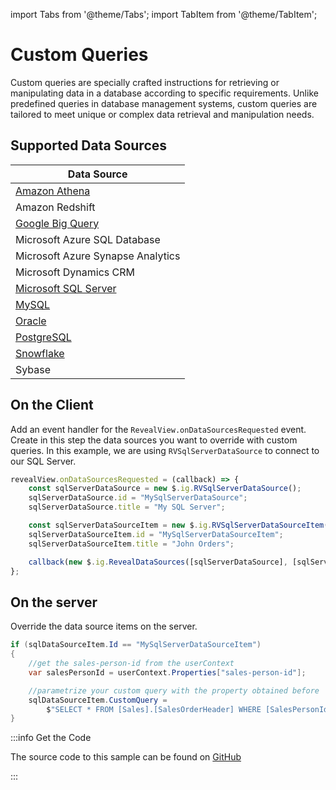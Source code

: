 import Tabs from '@theme/Tabs';
import TabItem from '@theme/TabItem';

# Custom Queries

Custom queries are specially crafted instructions for retrieving or manipulating data in a database according to
specific requirements. Unlike predefined queries in database management systems, custom queries are tailored to meet
unique or complex data retrieval and manipulation needs.

## Supported Data Sources

| Data Source                                               |
|-----------------------------------------------------------|
| [Amazon Athena](adding-data-sources/amazon-athena)        |
| Amazon Redshift                                           |
| [Google Big Query](adding-data-sources/google-big-query)  |
| Microsoft Azure SQL Database                              |
| Microsoft Azure Synapse Analytics                         |
| Microsoft Dynamics CRM                                    |
| [Microsoft SQL Server](adding-data-sources/ms-sql-server) |
| [MySQL](adding-data-sources/mysql)                        |
| [Oracle](adding-data-sources/oracle)                      |
| [PostgreSQL](adding-data-sources/postgres)                |
| [Snowflake](adding-data-sources/snowflake)                |
| Sybase                                                    |

## On the Client

Add an event handler for the `RevealView.onDataSourcesRequested` event. Create in this step the data sources you want to
override with custom queries. In this example, we are using `RVSqlServerDataSource` to connect to our SQL Server.

```js
revealView.onDataSourcesRequested = (callback) => {
    const sqlServerDataSource = new $.ig.RVSqlServerDataSource();
    sqlServerDataSource.id = "MySqlServerDataSource";
    sqlServerDataSource.title = "My SQL Server";

    const sqlServerDataSourceItem = new $.ig.RVSqlServerDataSourceItem(sqlServerDataSource);
    sqlServerDataSourceItem.id = "MySqlServerDataSourceItem";
    sqlServerDataSourceItem.title = "John Orders";

    callback(new $.ig.RevealDataSources([sqlServerDataSource], [sqlServerDataSourceItem], true));
};
```

## On the server

Override the data source items on the server.

```cs
if (sqlDataSourceItem.Id == "MySqlServerDataSourceItem")
{
    //get the sales-person-id from the userContext
    var salesPersonId = userContext.Properties["sales-person-id"];

    //parametrize your custom query with the property obtained before
    sqlDataSourceItem.CustomQuery =
        $"SELECT * FROM [Sales].[SalesOrderHeader] WHERE [SalesPersonId] = {salesPersonId}";
}
```

:::info Get the Code

The source code to this sample can be found
on [GitHub](https://github.com/RevealBi/sdk-samples-javascript/tree/main/DataSources/CustomQueries)

:::
